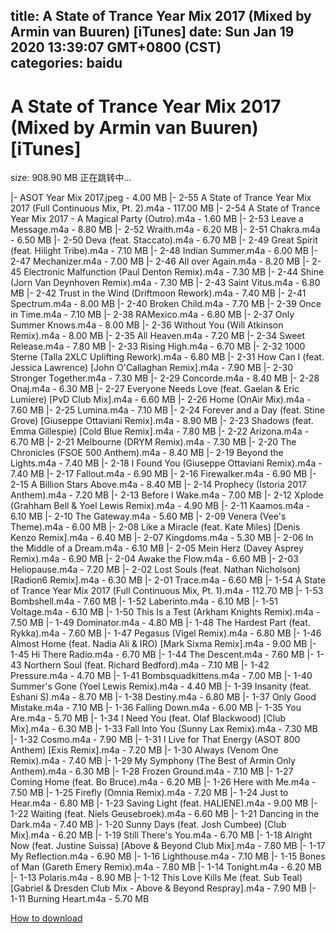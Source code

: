 
title: A State of Trance Year Mix 2017 (Mixed by Armin van Buuren) [iTunes]
date: Sun Jan 19 2020 13:39:07 GMT+0800 (CST)    
categories: baidu
---

# A State of Trance Year Mix 2017 (Mixed by Armin van Buuren) [iTunes]
size: 908.90 MB
 正在跳转中...
 
|- ASOT Year Mix 2017.jpeg - 4.00 MB
|- 2-55 A State of Trance Year Mix 2017 (Full Continuous Mix, Pt. 2).m4a - 117.00 MB
|- 2-54 A State of Trance Year Mix 2017 - A Magical Party (Outro).m4a - 1.60 MB
|- 2-53 Leave a Message.m4a - 8.80 MB
|- 2-52 Wraith.m4a - 6.20 MB
|- 2-51 Chakra.m4a - 6.50 MB
|- 2-50 Deva (feat. Staccato).m4a - 6.70 MB
|- 2-49 Great Spirit (feat. Hilight Tribe).m4a - 7.10 MB
|- 2-48 Indian Summer.m4a - 6.00 MB
|- 2-47 Mechanizer.m4a - 7.00 MB
|- 2-46 All over Again.m4a - 8.20 MB
|- 2-45 Electronic Malfunction (Paul Denton Remix).m4a - 7.30 MB
|- 2-44 Shine (Jorn Van Deynhoven Remix).m4a - 7.30 MB
|- 2-43 Saint Vitus.m4a - 6.80 MB
|- 2-42 Trust in the Wind (Driftmoon Rework).m4a - 7.40 MB
|- 2-41 Spectrum.m4a - 8.00 MB
|- 2-40 Broken Child.m4a - 7.70 MB
|- 2-39 Once in Time.m4a - 7.10 MB
|- 2-38 RAMexico.m4a - 6.80 MB
|- 2-37 Only Summer Knows.m4a - 8.00 MB
|- 2-36 Without You (Will Atkinson Remix).m4a - 8.00 MB
|- 2-35 All Heaven.m4a - 7.20 MB
|- 2-34 Sweet Release.m4a - 7.80 MB
|- 2-33 Rising High.m4a - 6.70 MB
|- 2-32 1000 Sterne (Talla 2XLC Uplifting Rework).m4a - 6.80 MB
|- 2-31 How Can I (feat. Jessica Lawrence) [John O'Callaghan Remix].m4a - 7.90 MB
|- 2-30 Stronger Together.m4a - 7.30 MB
|- 2-29 Concorde.m4a - 8.40 MB
|- 2-28 Onaj.m4a - 6.30 MB
|- 2-27 Everyone Needs Love (feat. Gaelan & Eric Lumiere) [PvD Club Mix].m4a - 6.60 MB
|- 2-26 Home (OnAir Mix).m4a - 7.60 MB
|- 2-25 Lumina.m4a - 7.10 MB
|- 2-24 Forever and a Day (feat. Stine Grove) [Giuseppe Ottaviani Remix].m4a - 8.90 MB
|- 2-23 Shadows (feat. Emma Gillespie) [Cold Blue Remix].m4a - 7.80 MB
|- 2-22 Arizona.m4a - 6.70 MB
|- 2-21 Melbourne (DRYM Remix).m4a - 7.30 MB
|- 2-20 The Chronicles (FSOE 500 Anthem).m4a - 8.40 MB
|- 2-19 Beyond the Lights.m4a - 7.40 MB
|- 2-18 I Found You (Giuseppe Ottaviani Remix).m4a - 7.40 MB
|- 2-17 Fallout.m4a - 6.90 MB
|- 2-16 Firewalker.m4a - 6.90 MB
|- 2-15 A Billion Stars Above.m4a - 8.40 MB
|- 2-14 Prophecy (Istoria 2017 Anthem).m4a - 7.20 MB
|- 2-13 Before I Wake.m4a - 7.00 MB
|- 2-12 Xplode (Grahham Bell & Yoel Lewis Remix).m4a - 4.90 MB
|- 2-11 Kaamos.m4a - 6.10 MB
|- 2-10 The Gateway.m4a - 5.60 MB
|- 2-09 Venera (Vee's Theme).m4a - 6.00 MB
|- 2-08 Like a Miracle (feat. Kate Miles) [Denis Kenzo Remix].m4a - 6.40 MB
|- 2-07 Kingdoms.m4a - 5.30 MB
|- 2-06 In the Middle of a Dream.m4a - 6.10 MB
|- 2-05 Mein Herz (Davey Asprey Remix).m4a - 6.90 MB
|- 2-04 Awake the Flow.m4a - 6.60 MB
|- 2-03 Heliopause.m4a - 7.20 MB
|- 2-02 Lost Souls (feat. Nathan Nicholson) [Radion6 Remix].m4a - 6.30 MB
|- 2-01 Trace.m4a - 6.60 MB
|- 1-54 A State of Trance Year Mix 2017 (Full Continuous Mix, Pt. 1).m4a - 112.70 MB
|- 1-53 Bombshell.m4a - 7.60 MB
|- 1-52 Laberinto.m4a - 6.10 MB
|- 1-51 Voltage.m4a - 6.10 MB
|- 1-50 This Is a Test (Arkham Knights Remix).m4a - 7.50 MB
|- 1-49 Dominator.m4a - 4.80 MB
|- 1-48 The Hardest Part (feat. Rykka).m4a - 7.60 MB
|- 1-47 Pegasus (Vigel Remix).m4a - 6.80 MB
|- 1-46 Almost Home (feat. Nadia Ali & IRO) [Mark Sixma Remix].m4a - 9.00 MB
|- 1-45 Hi There Radio.m4a - 6.70 MB
|- 1-44 The Descent.m4a - 7.60 MB
|- 1-43 Northern Soul (feat. Richard Bedford).m4a - 7.10 MB
|- 1-42 Pressure.m4a - 4.70 MB
|- 1-41 Bombsquadkittens.m4a - 7.00 MB
|- 1-40 Summer's Gone (Yoel Lewis Remix).m4a - 4.40 MB
|- 1-39 Insanity (feat. Eshani S).m4a - 8.70 MB
|- 1-38 Destiny.m4a - 6.80 MB
|- 1-37 Only Good Mistake.m4a - 7.10 MB
|- 1-36 Falling Down.m4a - 6.00 MB
|- 1-35 You Are.m4a - 5.70 MB
|- 1-34 I Need You (feat. Olaf Blackwood) [Club Mix].m4a - 6.30 MB
|- 1-33 Fall Into You (Sunny Lax Remix).m4a - 7.30 MB
|- 1-32 Cosmo.m4a - 7.90 MB
|- 1-31 I Live for That Energy (ASOT 800 Anthem) [Exis Remix].m4a - 7.20 MB
|- 1-30 Always (Venom One Remix).m4a - 7.40 MB
|- 1-29 My Symphony (The Best of Armin Only Anthem).m4a - 6.30 MB
|- 1-28 Frozen Ground.m4a - 7.10 MB
|- 1-27 Coming Home (feat. Bo Bruce).m4a - 6.20 MB
|- 1-26 Here with Me.m4a - 7.50 MB
|- 1-25 Firefly (Omnia Remix).m4a - 7.20 MB
|- 1-24 Just to Hear.m4a - 6.80 MB
|- 1-23 Saving Light (feat. HALIENE).m4a - 9.00 MB
|- 1-22 Waiting (feat. Niels Geusebroek).m4a - 6.60 MB
|- 1-21 Dancing in the Dark.m4a - 7.40 MB
|- 1-20 Sunny Days (feat. Josh Cumbee) [Club Mix].m4a - 6.20 MB
|- 1-19 Still There's You.m4a - 6.70 MB
|- 1-18 Alright Now (feat. Justine Suissa) [Above & Beyond Club Mix].m4a - 7.80 MB
|- 1-17 My Reflection.m4a - 6.90 MB
|- 1-16 Lighthouse.m4a - 7.10 MB
|- 1-15 Bones of Man (Gareth Emery Remix).m4a - 7.80 MB
|- 1-14 Tonight.m4a - 6.20 MB
|- 1-13 Polaris.m4a - 8.90 MB
|- 1-12 This Love Kills Me (feat. Sub Teal) [Gabriel & Dresden Club Mix - Above & Beyond Respray].m4a - 7.90 MB
|- 1-11 Burning Heart.m4a - 5.70 MB

[How to download](https://bpcam.bemobtrk.com/go/2ceec3aa-1ca2-46d6-b9ff-aaa5c184517c?jno=1926)